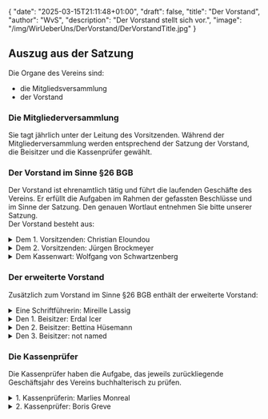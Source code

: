 {
    "date": "2025-03-15T21:11:48+01:00",
    "draft": false,
    "title": "Der Vorstand",
    "author": "WvS",
    "description": "Der Vorstand stellt sich vor.",
    "image": "/img/WirUeberUns/DerVorstand/DerVorstandTitle.jpg"
}
## Auszug aus der Satzung
Die Organe des Vereins sind:
- die Mitgliedsversammlung
- der Vorstand
### Die Mitgliederversammlung
Sie tagt jährlich unter der Leitung des Vorsitzenden. Während der Mitgliederversammlung werden entsprechend der Satzung der Vorstand, die Beisitzer und die Kassenprüfer gewählt.
### Der Vorstand im Sinne §26 BGB
Der Vorstand ist ehrenamtlich tätig und führt die laufenden Geschäfte des Vereins. Er erfüllt die Aufgaben im Rahmen der gefassten Beschlüsse und im Sinne der Satzung. Den genauen Wortlaut entnehmen Sie bitte unserer Satzung.  
Der Vorstand besteht aus: 
<details>
    <summary class="combobox-summary">Dem 1. Vorsitzenden: Christian Eloundou</summary>
    <div class="combobox-details">
      <img class="img-smallest-in-text" src="/img/WirUeberUns/DerVorstand/Christian.png#imagemd" alt="Christian" />
      Mein Name ist Christian Eloundou. Ich bin 43 Jahre alt und komme aus Kamerun.  
      Ich bin Drucker und Kampsportlehrer von Beruf. Seit 2003 Jahren lebe ich in Deutschland, in Kempen am Niederrhein.  
      <br>
      Ich hatte eine sehr schwere Kindheit und mein bisheriges Leben war nicht einfach. Ich habe viele Rückschläge erlebt und glücklicherweise habe ich immer wieder gute Menschen auf mein Weg getroffen, die mich unterstützt und mir geholfen haben, nicht aufzugeben. Ich habe mir immer gewünscht eines Tages etwas von dem Gutem, dass mir wiederfahren ist, zurück zu geben.  
      <br>
      Heute ist mein Alltag neben meiner Familie und meiner Arbeit sehr geprägt von ehrenamtlichen Tätigkeiten. Ich habe mit vielen Menschen, insbesonderen Kindern und Jugendlichen zu tun. Hier sehe ich es als meine Aufgabe, nicht nur Trainer zu sein, sondern mit ihnen meine Erfahrungen zu teilen, sie zu motivieren, ihre Ziele nie aus den Augen zu verlieren, im Leben stark zu bleiben und Wert zu schätzen, was sie in Deutschland haben. Ich bin selber Vater und bin dankbar, dass meine Kinder glücklich und in Sicherheit aufwachsen.  
      Viele unschuldige Kinder und Jugendliche auf dieser Welt, so auch in meinem Herkunftsland,  müssen unter den schlimmsten Bedingungen leben. Sie werden jeden Tag mit der Realität ihres Alltages konfrontriert: Kein Zugang zu sauberem Trinkwasser, fast nichts zu essen, keine medizinische Versorgung und Schulbildung. Dann gibt es Kinder, die überhaupt kein Dach über dem Kopf haben. Sie riskieren täglich ihr Leben, um überhaupt eine Zukunft zu haben.  
      <br>
      Mein großer Herzenswunsch ist es, diesen Kindern und Jugendlichen in Mbouda (Kamerun) zu helfen. Und irgendwann ein Haus zu bauen für Waisenkinder und Jugendliche, die das Leben führen müssen, aus dem ich entflohen bin. Diese Aufabe kann ich nicht alleine bewältigen. Ich hoffe das es uns gelingt, noch viele Menschen dazu zu ermutigen, das „Haus der Sonne“ zu unterstützen um diesen Kinder bereits in ihrer Heimat zu helfen, und ihnen so eine Chance vor Ort zu geben.
    </div>
</details>
<details>
    <summary class="combobox-summary">Dem 2. Vorsitzenden: Jürgen Brockmeyer</summary>
    <div class="combobox-details">
      <img class="img-smallest-in-text" src="/img/WirUeberUns/DerVorstand/Jürgen.png#imagemd" alt="Jürgen" />
      Mein Name ist Jürgen Brockmeyer, geboren 1962.  
      <br>
      Beruflich bin ich als sogenannter Interims-Manager tätig. Seit einigen Jahren konzentrieren sich meine Tätigkeiten auf Kempen und Berlin als geschäftsführender Vorstandsvorsitzender zweier Stiftungen. Die Aufgabenfelder liegen in den vielfältigen Bereichen der sozialen Arbeit mit und für Menschen. Es ist mein grundsätzlicher Ansatz, dass wir soziale Arbeit so gestalten müssen, dass „Betroffene“ zu "Beteiligten" werden.  
      <br>
      Neben der Mitarbeit im Haus der Sonne liegen mir die Themen Wohnungslosigkeit und Tierschutz am Herzen.
      <br>
      Ich unterstütze den Verein als Mitglied seit Anfang 2019 und freue mich, dass der Verein bis heute sehr viel erreicht hat. Die Jahre 2020 und 2021 waren nicht einfach für uns alle, das Jahr 2022 stellt uns vor weitere Herausforderungen. Ich bin mir sicher, dass wir auch mit diesen Krisen lösungsorientiert umgehen werden, wir haben dazu vielfältige Möglichkeiten in unserem Land. Diese vielfältigen Möglichkeiten haben unsere Patenkinder mit ihrem sozialen Umfeld noch nicht, daher müssen wir unsere Zusammenarbeit mit Mbouda weiter ausbauen. Jede und jeder von uns kann dazu beitragen, wenn wir einen kleinen Teil dessen, was wir für uns erreicht haben, dazu nutzen, die Rahmenbedingungen vor Ort in Mbouda zu verbessern. Nur so besteht die Chance, dass unsere Patenkinder ihre Zukunft in ihrer Heimat selber gestalten können.
    </div>
</details>
<details>
    <summary class="combobox-summary">Dem Kassenwart: Wolfgang von Schwartzenberg</summary>
    <div class="combobox-details">
      <img class="img-smallest-in-text" src="/img/WirUeberUns/DerVorstand/Wolfgang.png#imagemd" alt="Wolfgang" />
      Mein Name ist Wolfgang von Schwartzenberg. Ich wurde am 28. Mai 1972 in Belgien geboren. Nach meinem Abitur studierte ich Elektrotechnik in Aachen, lebe und arbeite nun seit ca. 20 Jahren in Deutschland. Die Jahre 2004 und 2005 verbrachte ich zusammen mit meiner Familie in Schweden.  
      <br>
      In meiner Freizeit betreibe ich Taekwondo. Dort lernte ich Christian, meinen Trainer, kennen.
      Es wird oft über Hungersnöte und über Kriege aus Afrika berichtet. Ich möchte gerne helfen.
      <br>
      Ich bin der Meinung: Das größte Geschenk und die beste Hilfe, die man Menschen geben kann, ist Bildung. Dieser Verein steht genau dafür!
    </div>
</details>

### Der erweiterte Vorstand
Zusätzlich zum Vorstand im Sinne §26 BGB enthält der erweiterte Vorstand:
<details>
    <summary class="combobox-summary">Eine Schriftführerin: Mireille Lassig</summary>
    <div class="combobox-details">
      <img class="img-smallest-in-text" src="/img/WirUeberUns/DerVorstand/Mireille.png#imagemd" alt="Mireille" />
      Mein Name ist Mireille Lassig, ich bin 49 Jahre alt und Mutter zwei erwachsener Kinder. Ich lebe in einer Partnerschaft inmitten von Kempen.
      <br>
      Beruflich tätig bin ich im St. Peter-Stift, eines von zwei Senioreneinrichtungen, welche der Stiftung "Hospital zum Hl. Geist" Kempen angehören. Mein Aufgabengebiet bezieht sich u. a. auf die Vermietung unserer seniorengerechten Appartements und die damit verbundene Öffentlichkeitsarbeit. Ich fungiere als Ansprechpartnerin für die Senioren vor Ort und bin mit der Planung sozial-kultureller Aktivitäten innerhalb des Hauses betraut. Parallel dazu plane ich die internen Ausstellungen von Künstlern für beide Häuser sowie unsere Live-Sonntage.
      <br>
      Mein Interesse gilt Kunst, Architektur, im besonderen der Bauhausarchitektur. Ich liebe klassische Musik, lese und schreibe gern, treibe Sport und engagiere mich im “Haus der Sonne”. Warum? Weil ich gar nicht anders kann, seitdem ich von dessen Geschichte erfuhr und die Identität der Kinder des Vereins Gesicht und Stimme bekamen. 
    </div>
</details>
<details>
    <summary class="combobox-summary">Den 1. Beisitzer: Erdal Icer</summary>
    <div class="combobox-details">
      <img class="img-smallest-in-text" src="/img/WirUeberUns/DerVorstand/Erdal.png#imagemd" alt="Erdal" />
      Ich bin Erdal Icer aus Kempen. Als Betriebswirt und Berufspädagoge bin ich als Schulleiter tätig.
      <br>
      Mit Christian Eloundou bin ich langjährig befreundet. Nicht nur vor dem Hintergrund habe ich mich ohne zu zögern bereit erklärt, ihn bei der Verwirklichung seines Herzenswunsches zu unterstützen. 
      <br>
      Denn ich bin davon überzeugt, dass der Weg zur wirtschaftlichen Unabhängigkeit und der Selbstverwirklichung nur über die Bildung gehen kann. Deshalb unterstütze ich seit Jahren, gemeinsam mit gemeinnützigen Einrichtungen und bei jeder Gelegenheit, die berufliche Entwicklung junger Menschen. Auch die Kinder in Kamerun sollen ihre Chance auf Bildung erhalten. Dafür schaffen wir gemeinsam die Rahmenbedingungen.
    </div>
</details>
<details>
    <summary class="combobox-summary">Den 2. Beisitzer: Bettina Hüsemann</summary>
    <div class="combobox-details">
    </div>
</details>
<details>
    <summary class="combobox-summary">Den 3. Beisitzer: not named</summary>
    <div class="combobox-details">
    </div>
</details>

### Die Kassenprüfer
Die Kassenprüfer haben die Aufgabe, das jeweils zurückliegende Geschäftsjahr des Vereins buchhalterisch zu prüfen.
<details>
    <summary class="combobox-summary">1. Kassenprüferin: Marlies Monreal</summary>
    <div class="combobox-details">
    </div>
</details>
<details>
    <summary class="combobox-summary">2. Kassenprüfer: Boris Greve</summary>
    <div class="combobox-details">
    </div>
</details>
 
